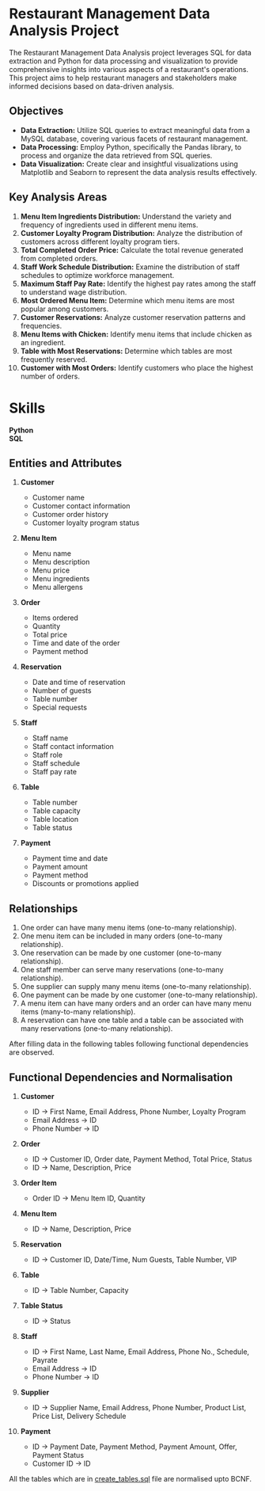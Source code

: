 # Restaurant Management Data Analysis Project

The Restaurant Management Data Analysis project leverages SQL for data extraction and Python for data processing and visualization to provide comprehensive insights into various aspects of a restaurant's operations. This project aims to help restaurant managers and stakeholders make informed decisions based on data-driven analysis.

## Objectives

- **Data Extraction:** Utilize SQL queries to extract meaningful data from a MySQL database, covering various facets of restaurant management.
- **Data Processing:** Employ Python, specifically the Pandas library, to process and organize the data retrieved from SQL queries.
- **Data Visualization:** Create clear and insightful visualizations using Matplotlib and Seaborn to represent the data analysis results effectively.

## Key Analysis Areas

1. **Menu Item Ingredients Distribution:** Understand the variety and frequency of ingredients used in different menu items.
2. **Customer Loyalty Program Distribution:** Analyze the distribution of customers across different loyalty program tiers.
3. **Total Completed Order Price:** Calculate the total revenue generated from completed orders.
4. **Staff Work Schedule Distribution:** Examine the distribution of staff schedules to optimize workforce management.
5. **Maximum Staff Pay Rate:** Identify the highest pay rates among the staff to understand wage distribution.
6. **Most Ordered Menu Item:** Determine which menu items are most popular among customers.
7. **Customer Reservations:** Analyze customer reservation patterns and frequencies.
8. **Menu Items with Chicken:** Identify menu items that include chicken as an ingredient.
9. **Table with Most Reservations:** Determine which tables are most frequently reserved.
10. **Customer with Most Orders:** Identify customers who place the highest number of orders.

# Skills
  
**Python**  
**SQL**  

## Entities and Attributes

1. **Customer**
   - Customer name
   - Customer contact information
   - Customer order history
   - Customer loyalty program status

2. **Menu Item**
   - Menu name
   - Menu description
   - Menu price
   - Menu ingredients
   - Menu allergens

3. **Order**
   - Items ordered
   - Quantity
   - Total price
   - Time and date of the order
   - Payment method

4. **Reservation**
   - Date and time of reservation
   - Number of guests
   - Table number
   - Special requests

5. **Staff**
   - Staff name
   - Staff contact information
   - Staff role
   - Staff schedule
   - Staff pay rate

6. **Table**
   - Table number
   - Table capacity
   - Table location
   - Table status

7. **Payment**
   - Payment time and date
   - Payment amount
   - Payment method
   - Discounts or promotions applied

## Relationships

1. One order can have many menu items (one-to-many relationship).
2. One menu item can be included in many orders (one-to-many relationship).
3. One reservation can be made by one customer (one-to-many relationship).
4. One staff member can serve many reservations (one-to-many relationship).
5. One supplier can supply many menu items (one-to-many relationship).
6. One payment can be made by one customer (one-to-many relationship).
7. A menu item can have many orders and an order can have many menu items (many-to-many relationship).
8. A reservation can have one table and a table can be associated with many reservations (one-to-many relationship).

After filling data in the following tables following functional dependencies are observed.

## Functional Dependencies and Normalisation

1. **Customer**
   - ID → First Name, Email Address, Phone Number, Loyalty Program
   - Email Address → ID
   - Phone Number → ID

2. **Order**
   - ID → Customer ID, Order date, Payment Method, Total Price, Status
   - ID → Name, Description, Price

3. **Order Item**
   - Order ID → Menu Item ID, Quantity

4. **Menu Item**
   - ID → Name, Description, Price

5. **Reservation**
   - ID → Customer ID, Date/Time, Num Guests, Table Number, VIP

6. **Table**
   - ID → Table Number, Capacity

7. **Table Status**
   - ID → Status

8. **Staff**
   - ID → First Name, Last Name, Email Address, Phone No., Schedule, Payrate
   - Email Address → ID
   - Phone Number → ID

9. **Supplier**
   - ID → Supplier Name, Email Address, Phone Number, Product List, Price List, Delivery Schedule

10. **Payment**
    - ID → Payment Date, Payment Method, Payment Amount, Offer, Payment Status
    - Customer ID → ID

All the tables which are in [create_tables.sql](https://github.com/vineeth191004/Comprehensive-Data-Analysis-and-Visualization-for-a-Restaurant-Management-System/blob/main/create_tables.sql) file are normalised upto BCNF. 

